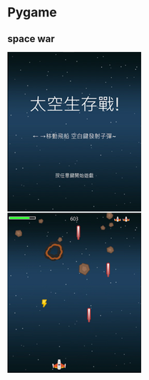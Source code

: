 Pygame
===
space war
---

![start](https://github.com/rex0988476/Python/blob/main/space_war/README/start.png)
![game](https://github.com/rex0988476/Python/blob/main/space_war/README/game.png)

